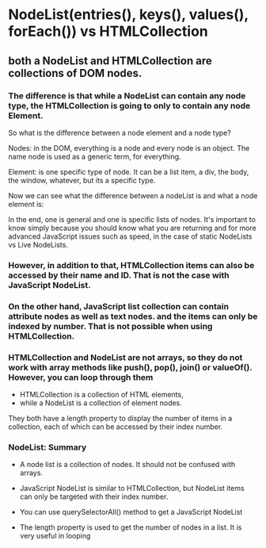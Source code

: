 # NodeList(entries(), keys(), values(), forEach()) vs HTMLCollection

## both a NodeList and HTMLCollection are collections of DOM nodes.

### The difference is that while a NodeList can contain any node type, the HTMLCollection is going to only to contain any node Element.

So what is the difference between a node element and a node type?

Nodes: in the DOM, everything is a node and every node is an object. The name node is used as a generic term, for everything.

Element: is one specific type of node. It can be a list item, a div, the body, the window, whatever, but its a specific type.

Now we can see what the difference between a nodeList is and what a node element is:

In the end, one is general and one is specific lists of nodes.
It's important to know simply because you should know what you are returning and for more advanced JavaScript issues such as speed,
in the case of static NodeLists vs Live NodeLists.

### However, in addition to that, HTMLCollection items can also be accessed by their name and ID. That is not the case with JavaScript NodeList.

### On the other hand, JavaScript list collection can contain attribute nodes as well as text nodes. and the items can only be indexed by number. That is not possible when using HTMLCollection.

### HTMLCollection and NodeList are not arrays, so they do not work with array methods like push(), pop(), join() or valueOf(). However, you can loop through them

- HTMLCollection is a collection of HTML elements,
- while a NodeList is a collection of element nodes.

They both have a length property to display the number of items in a collection,
each of which can be accessed by their index number.

### NodeList: Summary

- A node list is a collection of nodes. It should not be confused with arrays.

- JavaScript NodeList is similar to HTMLCollection, but NodeList items can only be targeted with their index number.

- You can use querySelectorAll() method to get a JavaScript NodeList

- The length property is used to get the number of nodes in a list. It is very useful in looping
